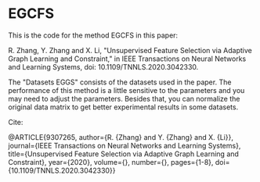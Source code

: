 # EGCFS

This is the code for the method EGCFS in this paper:

R. Zhang, Y. Zhang and X. Li, "Unsupervised Feature Selection via Adaptive Graph Learning and Constraint," in IEEE Transactions on Neural Networks and Learning Systems, doi: 10.1109/TNNLS.2020.3042330.

The "Datasets EGGS" consists of the datasets used in the paper.
The performance of this method is a little sensitive to the parameters and you may need to adjust the parameters.
Besides that, you can normalize the original data matrix to get better experimental results in some datasets.

Cite:

@ARTICLE{9307265,  author={R. {Zhang} and Y. {Zhang} and X. {Li}},  journal={IEEE Transactions on Neural Networks and Learning Systems},   title={Unsupervised Feature Selection via Adaptive Graph Learning and Constraint},   year={2020},  volume={},  number={},  pages={1-8},  doi={10.1109/TNNLS.2020.3042330}}
